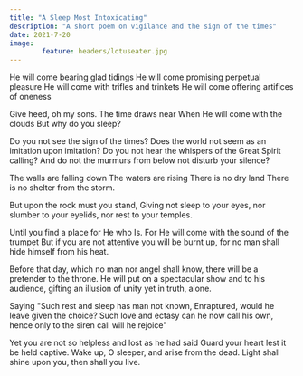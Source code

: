 ```yaml
---
title: "A Sleep Most Intoxicating"
description: "A short poem on vigilance and the sign of the times"
date: 2021-7-20
image:
        feature: headers/lotuseater.jpg
---
```


He will come bearing glad tidings
He will come promising perpetual pleasure
He will come with trifles and trinkets
He will come offering artifices of oneness

Give heed, oh my sons.
The time draws near
When He will come with the clouds
But why do you sleep?

Do you not see the sign of the times?
Does the world not seem as an imitation upon imitation?
Do you not hear the whispers of the Great Spirit calling?
And do not the murmurs from below not disturb your silence?

The walls are falling down
The waters are rising
There is no dry land
There is no shelter from the storm.

But upon the rock must you stand,
Giving not sleep to your eyes,
nor slumber to your eyelids,
nor rest to your temples.

Until you find a place for He who Is.
For He will come with the sound of the trumpet
But if you are not attentive you will be burnt up,
for no man shall hide himself from his heat.

Before that day, which no man nor angel shall know,
there will be a pretender to the throne.
He will put on a spectacular show and to his audience,
gifting an illusion of unity yet in truth, alone.

Saying "Such rest and sleep has man not known,
Enraptured, would he leave given the choice?
Such love and ectasy can he now call his own,
hence only to the siren call will he rejoice"

Yet you are not so helpless and lost as he had said
Guard your heart lest it be held captive.
Wake up, O sleeper, and arise from the dead.
Light shall shine upon you, then shall you live.  
